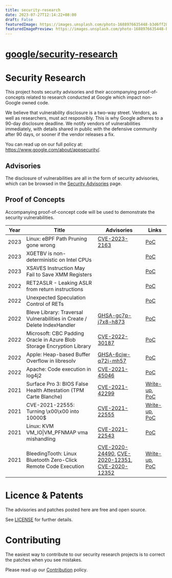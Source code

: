 ```yaml
---
title: security-research
date: 2023-07-27T12:14:22+08:00
draft: False
featuredImage: https://images.unsplash.com/photo-1688976635448-b3d6ff28aedb?ixid=M3w0NjAwMjJ8MHwxfHJhbmRvbXx8fHx8fHx8fDE2OTA0MzEyNDN8&ixlib=rb-4.0.3
featuredImagePreview: https://images.unsplash.com/photo-1688976635448-b3d6ff28aedb?ixid=M3w0NjAwMjJ8MHwxfHJhbmRvbXx8fHx8fHx8fDE2OTA0MzEyNDN8&ixlib=rb-4.0.3
---
```


# [google/security-research](https://github.com/google/security-research)

# Security Research

This project hosts security advisories and their accompanying
proof-of-concepts related to research conducted at Google which impact
non-Google owned code.

We believe that vulnerability disclosure is a two-way street. Vendors,
as well as researchers, must act responsibly. This is why Google adheres
to a 90-day disclosure deadline. We notify vendors of vulnerabilities
immediately, with details shared in public with the defensive community
after 90 days, or sooner if the vendor releases a fix.

You can read up on our full policy at:
https://www.google.com/about/appsecurity/.

## Advisories

The disclosure of vulnerabilities are all in the form of security
advisories, which can be browsed in the [Security
Advisories](https://github.com/google/security-research/security/advisories?state=published)
page.

## Proof of Concepts

Accompanying proof-of-concept code will be used to demonstrate the
security vulnerabilities.

| Year | Title | Advisories | Links |
| ---- | ----- | ---------- | ----- |
| 2023 | Linux: eBPF Path Pruning gone wrong | [CVE-2023-2163](https://github.com/google/security-research/security/advisories/GHSA-j87x-j6mh-mv8v) | [PoC](pocs/linux/cve-2023-2163)
| 2023 | XGETBV is non-deterministic on Intel CPUs | | [PoC](pocs/cpus/xgetbv)
| 2023 | XSAVES Instruction May Fail to Save XMM Registers | | [PoC](pocs/cpus/errata/amd/1386)
| 2022 | RET2ASLR - Leaking ASLR from return instructions | | [PoC](pocs/cpus/ret2aslr/src)
| 2022 | Unexpected Speculation Control of RETs | | [PoC](pocs/cpus/top-of-stack)
| 2022 | Bleve Library: Traversal Vulnerabilities in Create / Delete IndexHandler | [GHSA-gc7p-j7x8-h873](https://github.com/google/security-research/security/advisories/GHSA-gc7p-j7x8-h873) | [PoC](pocs/bleve)
| 2022 | Microsoft: CBC Padding Oracle in Azure Blob Storage Encryption Library | [CVE-2022-30187](https://github.com/google/security-research/security/advisories/GHSA-6m8q-r22q-vfxh) | [PoC](pocs/azure/oracle/net/keymaterial/azure)
| 2022 | Apple: Heap-based Buffer Overflow in libresolv | [GHSA-6cjw-q72j-mh57](https://github.com/google/security-research/security/advisories/GHSA-6cjw-q72j-mh57) | [PoC](pocs/apple/libresolv)
| 2022 | Apache: Code execution in log4j2 | [CVE-2021-45046](https://github.com/google/security-research/security/advisories/GHSA-ggmf-hg75-88gg) | [PoC](pocs/log4j)
| 2021 | Surface Pro 3: BIOS False Health Attestation (TPM Carte Blanche) | [CVE-2021-42299](https://github.com/google/security-research/security/advisories/GHSA-c4qg-jj77-rcc3) | [Write-up](https://google.github.io/security-research/pocs/bios/tpm-carte-blanche/writeup.html), [PoC](pocs/bios/tpm-carte-blanche)
| 2021 | CVE-2021-22555: Turning \x00\x00 into 10000$ | [CVE-2021-22555](https://github.com/google/security-research/security/advisories/GHSA-xxx5-8mvq-3528) | [Write-up](https://google.github.io/security-research/pocs/linux/cve-2021-22555/writeup.html), [PoC](pocs/linux/cve-2021-22555)
| 2021 | Linux: KVM VM_IO\|VM_PFNMAP vma mishandling | [CVE-2021-22543](https://github.com/google/security-research/security/advisories/GHSA-7wq5-phmq-m584) | [PoC](pocs/linux/kvm_vma)
| 2021 | BleedingTooth: Linux Bluetooth Zero-Click Remote Code Execution | [CVE-2020-24490](https://github.com/google/security-research/security/advisories/GHSA-ccx2-w2r4-x649), [CVE-2020-12351](https://github.com/google/security-research/security/advisories/GHSA-h637-c88j-47wq), [CVE-2020-12352](https://github.com/google/security-research/security/advisories/GHSA-7mh3-gq28-gfrq) | [Write-up](https://google.github.io/security-research/pocs/linux/bleedingtooth/writeup.html), [PoC](pocs/linux/bleedingtooth)

# Licence & Patents

The advisories and patches posted here are free and open source.

See [LICENSE](https://github.com/google/security-research/blob/master/LICENSE) for
further details.

# Contributing

The easiest way to contribute to our security research projects is to
correct the patches when you see mistakes.

Please read up our
[Contribution](https://github.com/google/security-research/blob/master/CONTRIBUTING.md)
policy.
